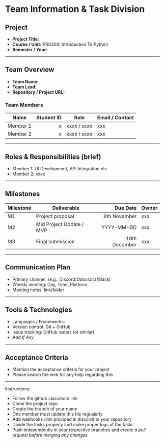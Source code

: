 # Team Information & Task Division

## Project
- **Project Title:**  
- **Course / Unit:** PRG200: Introduction To Python
- **Semester / Year:**  

---

## Team Overview
- **Team Name:**  
- **Team Lead:**  
- **Repository / Project URL:**  

### Team Members
| Name | Student ID | Role | Email / Contact |
|---|---:|---|---|
| Member 1 | x | xxxx / xxxx | xxx |
| Member 2 | x | xxxx / xxxx | xxx |

---

## Roles & Responsibilities (brief)
- Member 1: UI Development, API Integration etc
- Member 2: xxxx

---

## Milestones
| Milestone | Deliverable | Due Date | Owner |
|---|---|---:|---|
| M1 | Project proposal | 6th November | xxx |
| M2 | Mid Project Update / MVP | YYYY-MM-DD | xxx |
| M3 | Final submission | 18th December | xxx |

---

## Communication Plan
- Primary channel: (e.g., Discord/Odoo/Jira/Slack)  
- Weekly meeting: Day, Time, Platform
- Meeting notes: link/folder

---

## Tools & Technologies
- Languages / Frameworks:  
- Version control: Git + GitHub  
- Issue tracking: GitHub Issues (or similar)
- *Add If Any*

---


## Acceptance Criteria
- Mention the acceptance criteria for your project
- Please search the web for any help regarding this


---

Instructions:
- Follow the github classroom link
- Clone the project repo
- Create the branch of your name
- One member must update this file regualarly
- Add webhooks (link provided in discord) to your repository
- Divide the tasks properly and make proper logs of the tasks
- Push independently in your respective branches and *create a pull request before merging any changes*